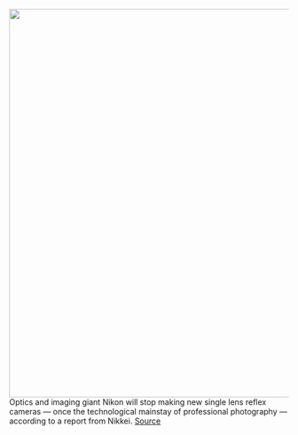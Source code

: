 <img src='https://cdn.vox-cdn.com/thumbor/Y4SSHeLLYaNCb_AJc3EULwPg-PE=/148x298:2727x2100/1200x800/filters:focal(985x1026:1541x1582)/cdn.vox-cdn.com/uploads/chorus_image/image/71098094/1289090456.0.jpg' width='700px' /><br/>
Optics and imaging giant Nikon will stop making new single lens reflex cameras — once the technological mainstay of professional photography — according to a report from Nikkei.
<a href='https://www.theverge.com/2022/7/12/23204975/nikon-dslr-slr-cameras-stop-report-mirrorless'> Source <a/>